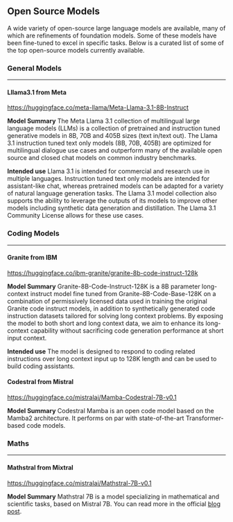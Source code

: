 ## Open Source Models
A wide variety of open-source large language models are available, many of which are refinements of foundation models. Some of these models have been fine-tuned to excel in specific tasks. Below is a curated list of some of the top open-source models currently available.


### General Models

---

#### Lllama3.1 from Meta ####
https://huggingface.co/meta-llama/Meta-Llama-3.1-8B-Instruct

**Model Summary**
The Meta Llama 3.1 collection of multilingual large language models (LLMs) is a collection of pretrained and instruction tuned generative models in 8B, 70B and 405B sizes (text in/text out). The Llama 3.1 instruction tuned text only models (8B, 70B, 405B) are optimized for multilingual dialogue use cases and outperform many of the available open source and closed chat models on common industry benchmarks.


**Intended use**
Llama 3.1 is intended for commercial and research use in multiple languages. Instruction tuned text only models are intended for assistant-like chat, whereas pretrained models can be adapted for a variety of natural language generation tasks. The Llama 3.1 model collection also supports the ability to leverage the outputs of its models to improve other models including synthetic data generation and distillation. The Llama 3.1 Community License allows for these use cases.






### Coding Models

---

#### Granite from IBM ####
https://huggingface.co/ibm-granite/granite-8b-code-instruct-128k

**Model Summary**
Granite-8B-Code-Instruct-128K is a 8B parameter long-context instruct model fine tuned from Granite-8B-Code-Base-128K on a combination of permissively licensed data used in training the original Granite code instruct models, in addition to synthetically generated code instruction datasets tailored for solving long context problems. By exposing the model to both short and long context data, we aim to enhance its long-context capability without sacrificing code generation performance at short input context.

**Intended use**
The model is designed to respond to coding related instructions over long context input up to 128K length and can be used to build coding assistants.



#### Codestral from Mistral ####
https://huggingface.co/mistralai/Mamba-Codestral-7B-v0.1

**Model Summary**
Codestral Mamba is an open code model based on the Mamba2 architecture. It performs on par with state-of-the-art Transformer-based code models.





### Maths

---

#### Mathstral from Mixtral ####
https://huggingface.co/mistralai/Mathstral-7B-v0.1

**Model Summary**
Mathstral 7B is a model specializing in mathematical and scientific tasks, based on Mistral 7B. You can read more in the official [blog post](https://mistral.ai/news/mathstral/).





